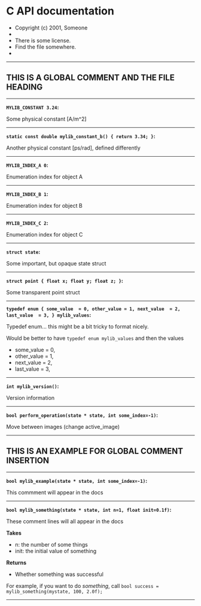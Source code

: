 C API documentation
===================

* Copyright (c) 2001, Someone
 *
 * There is some license.
 * Find the file somewhere.
 *

-------------------------------


THIS IS A GLOBAL COMMENT AND THE FILE HEADING
------------------------------------------------------

-------------------------------


**`MYLIB_CONSTANT 3.24`:**

Some physical constant [A/m^2]

-------------------------------


**`static const double mylib_constant_b() { return 3.34; }`:**

Another physical constant [ps/rad], defined differently

-------------------------------


**`MYLIB_INDEX_A 0`:**

Enumeration index for object A

-------------------------------


**`MYLIB_INDEX_B 1`:**

Enumeration index for object B

-------------------------------


**`MYLIB_INDEX_C 2`:**

Enumeration index for object C

-------------------------------


**`struct state`:**

Some important, but opaque state struct

-------------------------------


**`struct point { float x; float y; float z; }`:**

Some transparent point struct

-------------------------------


**`typedef enum { some_value  = 0, other_value = 1, next_value  = 2, last_value  = 3, } mylib_values`:**

Typedef enum... this might be a bit tricky to format nicely.

Would be better to have `typedef enum mylib_values` and then the values
- some_value  = 0,
- other_value = 1,
- next_value  = 2,
- last_value  = 3,

-------------------------------


**`int mylib_version()`:**

Version information

-------------------------------


**`bool perform_operation(state * state, int some_index=-1)`:**

Move between images (change active_image)

-------------------------------


THIS IS AN EXAMPLE FOR GLOBAL COMMENT INSERTION
------------------------------------------------------

-------------------------------


**`bool mylib_example(state * state, int some_index=-1)`:**

This commment will appear in the docs

-------------------------------


**`bool mylib_something(state * state, int n=1, float init=0.1f)`:**

These comment lines will all appear in the docs

**Takes**
- n: the number of some things
- init: the initial value of something

**Returns**
- Whether something was successful

For example, if you want to do *something*, call
`bool success = mylib_something(mystate, 100, 2.0f);`

-------------------------------
